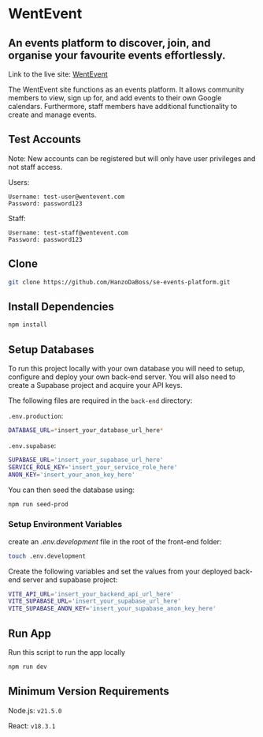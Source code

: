 # WentEvent

## An events platform to discover, join, and organise your favourite events effortlessly.

Link to the live site: [WentEvent](https://wentevent.netlify.app)

The WentEvent site functions as an events platform. It allows community members to view, sign up for, and add events to their own Google calendars. Furthermore, staff members have additional functionality to create and manage events.

## Test Accounts

Note: New accounts can be registered but will only have user privileges and not staff access.

Users:

```
Username: test-user@wentevent.com
Password: password123
```

Staff:

```
Username: test-staff@wentevent.com
Password: password123
```

## Clone

```zsh
git clone https://github.com/HanzoDaBoss/se-events-platform.git
```

## Install Dependencies

```zsh
npm install
```

## Setup Databases

To run this project locally with your own database you will need to setup, configure and deploy your own back-end server. You will also need to create a Supabase project and acquire your API keys.

The following files are required in the `back-end` directory:

`.env.production`:

```zsh
DATABASE_URL=*insert_your_database_url_here*
```

`.env.supabase`:

```zsh
SUPABASE_URL='insert_your_supabase_url_here'
SERVICE_ROLE_KEY='insert_your_service_role_here'
ANON_KEY='insert_your_anon_key_here'
```

You can then seed the database using:

```zsh
npm run seed-prod
```

### Setup Environment Variables

create an _.env.development_ file in the root of the front-end folder:

```zsh
touch .env.development
```

Create the following variables and set the values from your deployed back-end server and supabase project:

```zsh
VITE_API_URL='insert_your_backend_api_url_here'
VITE_SUPABASE_URL='insert_your_supabase_url_here'
VITE_SUPABASE_ANON_KEY='insert_your_supabase_anon_key_here'
```

## Run App

Run this script to run the app locally

```zsh
npm run dev
```

## Minimum Version Requirements

Node.js: `v21.5.0`

React: `v18.3.1`

